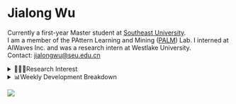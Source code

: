 #  Jialong Wu

Currently a first-year Master student at [Southeast University](https://www.seu.edu.cn/english/).<br>
I am a member of the PAttern Learning and Mining ([PALM](http://palm.seu.edu.cn/home.html)) Lab. I interned at AIWaves Inc. and was a research intern at Westlake University.<br>
Contact: jialongwu@seu.edu.cn
<details><summary>👨🏻‍💻Research Interest</summary>
My current research interests primarily encompass three aspects:

- Exploring the **synergies** between large-scale and small-scale models.
- Investigating the <strong>personalization and interactive</strong> abilities of LLMs.
- Utilizing  <strong>causal inference</strong>  to mitigate bias in conventional NLP tasks.

Recent works:
[Constituency Parsing using LLMs](https://arxiv.org/pdf/2310.19462.pdf), [Agents](https://arxiv.org/pdf/2309.07870.pdf)
</details>

<details><summary>📊Weekly Development Breakdown</summary>

<!--START_SECTION:waka-->

```txt
From: 10 February 2024 - To: 17 February 2024

Total Time: 15 hrs 40 mins

Python       10 hrs 7 mins   ████████████████░░░░░░░░░   64.59 %
Other        2 hrs 4 mins    ███▒░░░░░░░░░░░░░░░░░░░░░   13.19 %
Bash         1 hr 40 mins    ██▓░░░░░░░░░░░░░░░░░░░░░░   10.63 %
Text         1 hr 13 mins    ██░░░░░░░░░░░░░░░░░░░░░░░   07.78 %
JSON         25 mins         ▓░░░░░░░░░░░░░░░░░░░░░░░░   02.76 %
```

<!--END_SECTION:waka-->

[![wakatime](https://wakatime.com/badge/user/c6720b29-9431-4a60-bc9d-e1fb2b6bd65f.svg)](https://wakatime.com/@c6720b29-9431-4a60-bc9d-e1fb2b6bd65f)
</details>

![](https://komarev.com/ghpvc/?username=callanwu)
